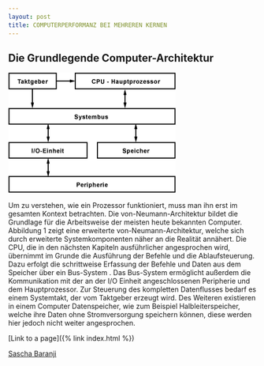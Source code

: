 ```yaml
---
layout: post
title: COMPUTERPERFORMANZ BEI MEHREREN KERNEN
---
```


## Die Grundlegende Computer-Architektur

![My helpful screenshot](/public/arch.png)

Um zu verstehen, wie ein Prozessor funktioniert, muss man ihn erst im gesamten Kontext betrachten. Die von-Neumann-Architektur bildet die Grundlage für die Arbeitsweise der meisten heute bekannten Computer. Abbildung 1 zeigt eine erweiterte von-Neumann-Architektur, welche sich durch erweiterte Systemkomponenten näher an die Realität annähert. Die CPU, die in den nächsten Kapiteln ausführlicher angesprochen wird, übernimmt im Grunde die Ausführung der Befehle und die Ablaufsteuerung. Dazu erfolgt die schrittweise Erfassung der Befehle und Daten aus dem Speicher über ein Bus-System . Das Bus-System ermöglicht außerdem die Kommunikation mit der an der I/O Einheit angeschlossenen Peripherie und dem Hauptprozessor. Zur Steuerung des kompletten Datenflusses bedarf es einem Systemtakt, der vom Taktgeber erzeugt wird. Des Weiteren existieren in einem Computer Datenspeicher, wie zum Beispiel Halbleiterspeicher, welche ihre Daten ohne Stromversorgung speichern können, diese werden hier jedoch nicht weiter angesprochen.

[Link to a page]({% link index.html %})

<a href="https://sascha-baranji.tk/TestPage/">Sascha Baranji</a>

